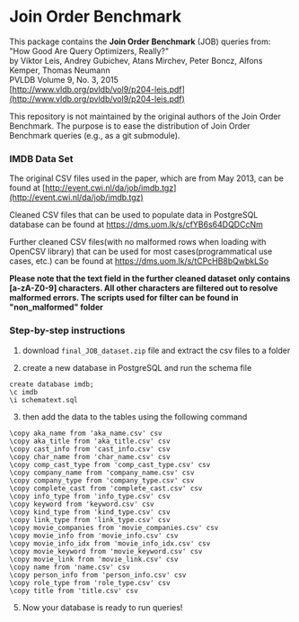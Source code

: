 # Join Order Benchmark

This package contains the **Join Order Benchmark** (JOB) queries from:  
"How Good Are Query Optimizers, Really?"  
by Viktor Leis, Andrey Gubichev, Atans Mirchev, Peter Boncz, Alfons Kemper, Thomas Neumann  
PVLDB Volume 9, No. 3, 2015  
[http://www.vldb.org/pvldb/vol9/p204-leis.pdf](http://www.vldb.org/pvldb/vol9/p204-leis.pdf)

This repository is not maintained by the original authors of the Join Order Benchmark. The purpose is to ease the distribution of Join Order Benchmark queries (e.g., as a git submodule).

### IMDB Data Set
The original CSV files used in the paper, which are from May 2013, can be found
at 
[http://event.cwi.nl/da/job/imdb.tgz](http://event.cwi.nl/da/job/imdb.tgz)

Cleaned CSV files that can be used to populate data in PostgreSQL database can be found at https://dms.uom.lk/s/cfYB6s64DQDCcNm

Further cleaned CSV files(with no malformed rows when loading with OpenCSV library) that can be used for most cases(programmatical use cases, etc.) can be found at https://dms.uom.lk/s/tCPcHB8bQwbkLSo

**Please note that the text field in the further cleaned dataset only contains [a-zA-Z0-9] characters. All other characters are filtered out to resolve malformed errors. The scripts used for filter can be found in "non_malformed" folder**

### Step-by-step instructions
1. download `final_JOB_dataset.zip` file and extract the csv files to a folder

2. create a new database in PostgreSQL and run the schema file
```commandline
create database imdb;
\c imdb
\i schematext.sql
```

3. then add the data to the tables using the following command
```commandline
\copy aka_name from 'aka_name.csv' csv
\copy aka_title from 'aka_title.csv' csv
\copy cast_info from 'cast_info.csv' csv
\copy char_name from 'char_name.csv' csv
\copy comp_cast_type from 'comp_cast_type.csv' csv
\copy company_name from 'company_name.csv' csv
\copy company_type from 'company_type.csv' csv
\copy complete_cast from 'complete_cast.csv' csv
\copy info_type from 'info_type.csv' csv
\copy keyword from 'keyword.csv' csv
\copy kind_type from 'kind_type.csv' csv
\copy link_type from 'link_type.csv' csv
\copy movie_companies from 'movie_companies.csv' csv
\copy movie_info from 'movie_info.csv' csv
\copy movie_info_idx from 'movie_info_idx.csv' csv
\copy movie_keyword from 'movie_keyword.csv' csv
\copy movie_link from 'movie_link.csv' csv
\copy name from 'name.csv' csv
\copy person_info from 'person_info.csv' csv
\copy role_type from 'role_type.csv' csv
\copy title from 'title.csv' csv

```

5. Now your database is ready to run queries!
  

